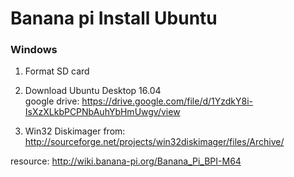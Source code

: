 # Banana pi Install Ubuntu  
### Windows  
1. Format SD card  
2. Download Ubuntu Desktop 16.04  
google drive: https://drive.google.com/file/d/1YzdkY8i-IsXzXLkbPCPNbAuhYbHmUwgv/view  
  
3. Win32 Diskimager from: http://sourceforge.net/projects/win32diskimager/files/Archive/  
  
resource: http://wiki.banana-pi.org/Banana_Pi_BPI-M64  

